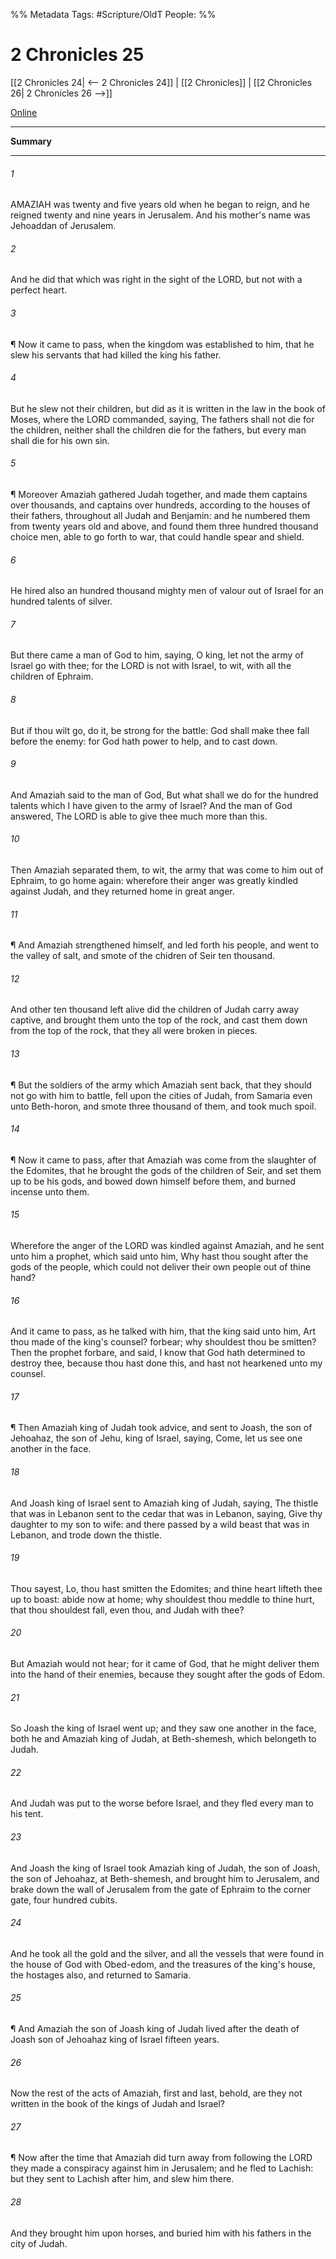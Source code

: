 

%% Metadata
Tags: #Scripture/OldT
People: 
%%
# 2 Chronicles 25
[[2 Chronicles 24| <-- 2 Chronicles 24]] | [[2 Chronicles]] | [[2 Chronicles 26| 2 Chronicles 26 -->]]

[Online](https://churchofjesuschrist.org/study/scriptures/ot/2-chr/25?lang=eng)

---
__Summary__



---

###### 1
AMAZIAH was twenty and five years old when he began to reign, and he reigned twenty and nine years in Jerusalem.  And his mother's name was Jehoaddan of Jerusalem.
###### 2
And he did that which was right in the sight of the LORD, but not with a perfect heart.
###### 3
¶ Now it came to pass, when the kingdom was established to him, that he slew his servants that had killed the king his father.
###### 4
But he slew not their children, but did as it is written in the law in the book of Moses, where the LORD commanded, saying, The fathers shall not die for the children, neither shall the children die for the fathers, but every man shall die for his own sin.
###### 5
¶ Moreover Amaziah gathered Judah together, and made them captains over thousands, and captains over hundreds, according to the houses of their fathers, throughout all Judah and Benjamin: and he numbered them from twenty years old and above, and found them three hundred thousand choice men, able to go forth to war, that could handle spear and shield.
###### 6
He hired also an hundred thousand mighty men of valour out of Israel for an hundred talents of silver.
###### 7
But there came a man of God to him, saying, O king, let not the army of Israel go with thee; for the LORD is not with Israel, to wit, with all the children of Ephraim.
###### 8
But if thou wilt go, do it, be strong for the battle: God shall make thee fall before the enemy: for God hath power to help, and to cast down.
###### 9
And Amaziah said to the man of God, But what shall we do for the hundred talents which I have given to the army of Israel?  And the man of God answered, The LORD is able to give thee much more than this.
###### 10
Then Amaziah separated them, to wit, the army that was come to him out of Ephraim, to go home again: wherefore their anger was greatly kindled against Judah, and they returned home in great anger.
###### 11
¶ And Amaziah strengthened himself, and led forth his people, and went to the valley of salt, and smote of the chidren of Seir ten thousand.
###### 12
And other ten thousand left alive did the children of Judah carry away captive, and brought them unto the top of the rock, and cast them down from the top of the rock, that they all were broken in pieces.
###### 13
¶ But the soldiers of the army which Amaziah sent back, that they should not go with him to battle, fell upon the cities of Judah, from Samaria even unto Beth-horon, and smote three thousand of them, and took much spoil.
###### 14
¶ Now it came to pass, after that Amaziah was come from the slaughter of the Edomites, that he brought the gods of the children of Seir, and set them up to be his gods, and bowed down himself before them, and burned incense unto them.
###### 15
Wherefore the anger of the LORD was kindled against Amaziah, and he sent unto him a prophet, which said unto him, Why hast thou sought after the gods of the people, which could not deliver their own people out of thine hand?
###### 16
And it came to pass, as he talked with him, that the king said unto him, Art thou made of the king's counsel?  forbear; why shouldest thou be smitten?  Then the prophet forbare, and said, I know that God hath determined to destroy thee, because thou hast done this, and hast not hearkened unto my counsel.
###### 17
¶ Then Amaziah king of Judah took advice, and sent to Joash, the son of Jehoahaz, the son of Jehu, king of Israel, saying, Come, let us see one another in the face.
###### 18
And Joash king of Israel sent to Amaziah king of Judah, saying, The thistle that was in Lebanon sent to the cedar that was in Lebanon, saying, Give thy daughter to my son to wife: and there passed by a wild beast that was in Lebanon, and trode down the thistle.
###### 19
Thou sayest, Lo, thou hast smitten the Edomites; and thine heart lifteth thee up to boast: abide now at home; why shouldest thou meddle to thine hurt, that thou shouldest fall, even thou, and Judah with thee?
###### 20
But Amaziah would not hear; for it came of God, that he might deliver them into the hand of their enemies, because they sought after the gods of Edom.
###### 21
So Joash the king of Israel went up; and they saw one another in the face, both he and Amaziah king of Judah, at Beth-shemesh, which belongeth to Judah.
###### 22
And Judah was put to the worse before Israel, and they fled every man to his tent.
###### 23
And Joash the king of Israel took Amaziah king of Judah, the son of Joash, the son of Jehoahaz, at Beth-shemesh, and brought him to Jerusalem, and brake down the wall of Jerusalem from the gate of Ephraim to the corner gate, four hundred cubits.
###### 24
And he took all the gold and the silver, and all the vessels that were found in the house of God with Obed-edom, and the treasures of the king's house, the hostages also, and returned to Samaria.
###### 25
¶ And Amaziah the son of Joash king of Judah lived after the death of Joash son of Jehoahaz king of Israel fifteen years.
###### 26
Now the rest of the acts of Amaziah, first and last, behold, are they not written in the book of the kings of Judah and Israel?
###### 27
¶ Now after the time that Amaziah did turn away from following the LORD they made a conspiracy against him in Jerusalem; and he fled to Lachish: but they sent to Lachish after him, and slew him there.
###### 28
And they brought him upon horses, and buried him with his fathers in the city of Judah.



